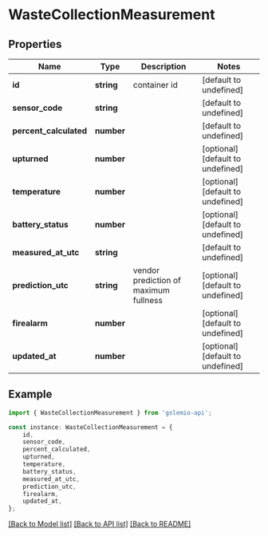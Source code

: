 # WasteCollectionMeasurement


## Properties

Name | Type | Description | Notes
------------ | ------------- | ------------- | -------------
**id** | **string** | container id | [default to undefined]
**sensor_code** | **string** |  | [default to undefined]
**percent_calculated** | **number** |  | [default to undefined]
**upturned** | **number** |  | [optional] [default to undefined]
**temperature** | **number** |  | [optional] [default to undefined]
**battery_status** | **number** |  | [optional] [default to undefined]
**measured_at_utc** | **string** |  | [default to undefined]
**prediction_utc** | **string** | vendor prediction of maximum fullness | [optional] [default to undefined]
**firealarm** | **number** |  | [optional] [default to undefined]
**updated_at** | **number** |  | [optional] [default to undefined]

## Example

```typescript
import { WasteCollectionMeasurement } from 'golemio-api';

const instance: WasteCollectionMeasurement = {
    id,
    sensor_code,
    percent_calculated,
    upturned,
    temperature,
    battery_status,
    measured_at_utc,
    prediction_utc,
    firealarm,
    updated_at,
};
```

[[Back to Model list]](../README.md#documentation-for-models) [[Back to API list]](../README.md#documentation-for-api-endpoints) [[Back to README]](../README.md)
